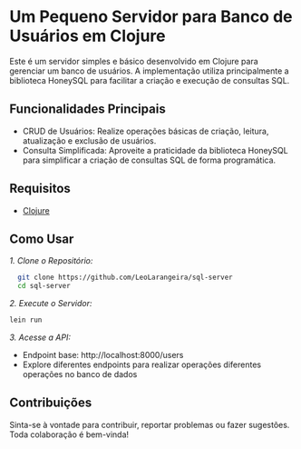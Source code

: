 
# Um Pequeno Servidor para Banco de Usuários em Clojure

Este é um servidor simples e básico desenvolvido em Clojure para gerenciar um banco de usuários. A implementação utiliza principalmente a biblioteca HoneySQL para facilitar a criação e execução de consultas SQL.


## Funcionalidades Principais

- CRUD de Usuários: Realize operações básicas de criação, leitura, atualização e exclusão de usuários.
- Consulta Simplificada: Aproveite a praticidade da biblioteca HoneySQL para simplificar a criação de consultas SQL de forma programática.

## Requisitos

- [Clojure](https://clojure.org/guides/getting_started)


## Como Usar

_1. Clone o Repositório:_


```bash
  git clone https://github.com/LeoLarangeira/sql-server
  cd sql-server
```
_2. Execute o Servidor:_

```bash
lein run
```
_3. Acesse a API:_

- Endpoint base: http://localhost:8000/users
- Explore diferentes endpoints para realizar operações diferentes operações no banco de dados


## Contribuições

Sinta-se à vontade para contribuir, reportar problemas ou fazer sugestões. Toda colaboração é bem-vinda!

